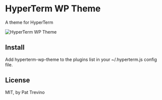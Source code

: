 # HyperTerm WP Theme
A theme for HyperTerm

![HyperTerm WP Theme](https://cloud.githubusercontent.com/assets/19519411/16908791/d78300be-4c93-11e6-901f-a0d8bd4d5f2f.png)

## Install
Add hyperterm-wp-theme to the plugins list in your ~/.hyperterm.js config file.

## License
MIT, by Pat Trevino